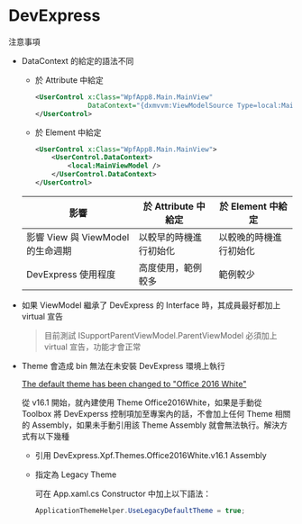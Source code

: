 # DevExpress

注意事項

- DataContext 的給定的語法不同

  - 於 Attribute 中給定

    ```xml
    <UserControl x:Class="WpfApp8.Main.MainView"
                 DataContext="{dxmvvm:ViewModelSource Type=local:MainView}">
    </UserControl>
    ```

  - 於 Element 中給定

    ```xml
    <UserControl x:Class="WpfApp8.Main.MainView">
        <UserControl.DataContext>
            <local:MainViewModel />
        </UserControl.DataContext>
    </UserControl>
    ```

  | 影響                              | 於 Attribute 中給定    | 於 Element 中給定      |
  | --------------------------------- | ---------------------- | ---------------------- |
  | 影響 View 與 ViewModel 的生命週期 | 以較早的時機進行初始化 | 以較晚的時機進行初始化 |
  | DevExpress 使用程度               | 高度使用，範例較多     | 範例較少               |

- 如果 ViewModel 繼承了 DevExpress 的 Interface 時，其成員最好都加上 virtual 宣告

  > 目前測試 ISupportParentViewModel.ParentViewModel 必須加上 virtual 宣告，功能才會正常

- Theme 會造成 bin 無法在未安裝 DevExpress 環境上執行

  [The default theme has been changed to "Office 2016 White"](https://supportcenter.devexpress.com/ticket/details/bc3420/the-default-theme-has-been-changed-to-office-2016-white)

  從 v16.1 開始，就內建使用 Theme Office2016White，如果是手動從 Toolbox 將 DevExperss 控制項加至專案內的話，不會加上任何 Theme 相關的 Assembly，如果未手動引用該 Theme Assembly 就會無法執行。解決方式有以下幾種

  - 引用 DevExpress.Xpf.Themes.Office2016White.v16.1 Assembly
  - 指定為 Legacy Theme
  
    可在 App.xaml.cs Constructor 中加上以下語法：

    ```csharp
    ApplicationThemeHelper.UseLegacyDefaultTheme = true;
    ```